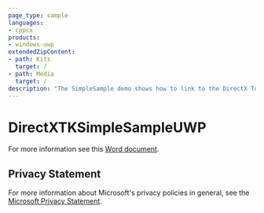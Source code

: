 ```yaml
---
page_type: sample
languages:
- cppcx
products:
- windows-uwp
extendedZipContent:
- path: Kits
  target: /
- path: Media
  target: /
description: "The SimpleSample demo shows how to link to the DirectX Tool Kit for DirectX 11 library and demonstrates the use of several components in a Universal Windows Platform (UWP) app."
---
```


# DirectXTKSimpleSampleUWP

For more information see this [Word document](https://github.com/microsoft/Xbox-ATG-Samples/blob/master/UWPSamples/IntroGraphics/DirectXTKSimpleSampleUWP/Readme.docx).

## Privacy Statement

For more information about Microsoft's privacy policies in general, see the [Microsoft Privacy Statement](https://privacy.microsoft.com/privacystatement/).
